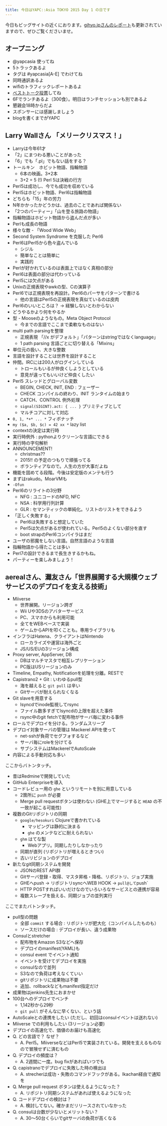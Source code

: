 ```yaml
---
title: 今日はYAPC::Asia TOKYO 2015 Day 1 の日です
---
```


今日もビッグサイトの近くにおります。[gihyo.jpさんのレポート](http://gihyo.jp/news/report/01/yapcasia2015/0001)も更新されていますので、ぜひご覧くださいませ。

## オープニング

* @yapcasia 使ってね
* 5トラックあるよ
* タグは #yapcasia[A-E] でわけてね
* 同時通訳あるよ
* wifiのトラフィックレポートあるよ
* [ベストトーク投票](http://yapcasia.org/2015/vote/form)してね
* 6Fでランチあるよ（300食）。明日はランチセッションも別であるよ
* 懇親会18時からだよ
* スポンサーには感謝しましょう
* blogを書くまでがYAPC

## Larry Wallさん 「メリークリスマス！」

* Larryは今年61才
* 「2」にまつわる悪いことがあった
* 「6」でも「.pl」でもない話をする？
* トールキン　ホビット物語、指輪物語
    * 6本の映画。3*2本
    * 3+2 = 5 (!) Perl 5は決戦の行方
* Perl5は成功し、今でも成功を収めている
* Perl5はホビット物語、Perl6は指輪物語
* どちらも「15」年の労力
* N年かかったかどうかは、過去のことであれば関係ない
* 「2つのパーティー」「山を登る旅路の物語」
* 指輪物語はホビット物語から盗んだ点が多い
* Perlも成長の物語
* 様々な敵 - 「Wood Wide Web」
* Second System Syndrome を克服した Perl6
* Perl6はPerl5から色々盗んでいる
    * シジル
	* 簡単なことは簡単に
	* 実践的
* Perlが好かれているのは表面上ではなく真相の部分
* Perl6は表面の部分は代わっている
* Perl5には欠点がある
* Unixの正規表現やawkの型、Cの演算子
* Perl6では正規表現を再設計。Perl6のパーサをパターンで書ける
    * 他の言語はPerl5の正規表現を真似ているのは皮肉
* Perl6のいいところは？ → 経験しないとわからない
* どうやるかより何をやるか
* 型 - Mooseのようなもの。Meta Object Protocol
    * 今までの言語でここまで柔軟なものはない
* multi path parsingを整理
    * 正規表現 「//x がデフォルト」「パターンはstringではなくlanguage」
    * 1 path parsing 言語ごとに切り替える「Mixins」
* 単位元の扱い、大きな整数
* 言語を設計することは世界を設計すること
* 仲間。IRCには200人がログインしている
    * トロールもいるが仲良くしようとしている
    * 意見が違ってもいいけど仲良くしたい
* Perl5 スレッドとグローバル変数
    * BEGIN, CHECK, INIT, END : フェーザー
	* CHECK コンパイルの終わり、INIT ランタイムの始まり 
	* CATCH、CONTROL 例外処理
    * `signal(SIGINT).act: { ... }` プリミティブとして
	* マルチコアに対して対応
* `0, 1, *+* ... *` フィボナッチ
* `my ($a, $b, $c) = 42 xx *` lazy list
* contextの決定は実行時
* 実行時例外 : pythonよりクリーンな言語にできる
* 実行時の字句解析
* ANNOUNCEMENT!
    * christmas??
	* 2015!! の予定のつもりで頑張ってる
    * ボランティアなので。人生の方が大事だよね
* 機能を固めてる段階。今後は安定版のメンテも行う
* まずはrakudo。MoarVMも
* `-Ofun`
* Perl6のリライトの3分野
    * NFG : ユニコードのNFD, NFC
	* NSA : 科学用行列計算
	* GLR : セマンティックの単純化。リストのリストをできるよう
* 「正しく失敗する」
    * Perl6は失敗すると想定していた
	* Perl5は欠点があるが使われている。Perl5のよくない部分を直す
	* boot strapのPerl6コンパイラはまだ
* ユーザの邪魔をしない言語。自然言語のような言語
* 指輪物語から得たことは多い
* Perl7の設計できるまで長生きするかもね。
* パーティーを楽しみましょう！

## aerealさん、灘友さん「世界展開する大規模ウェブサービスのデプロイを支える技術」

* Miiverse
    * 世界展開。リージョン跨ぎ
    * Wii Uや3DSのアバターサービス
    * PC、スマホからも利用可能
    * 全てをWEBベースで実装
    * ゲームからAPIを叩くことも。専用ライブラリも
* インフラはHatena、クライアントはNintendo
    * ローカライズや運営は海外ごと
    * JS/US/EUの3リージョン構成
* Proxy server, AppServer, DB
    * DBはマルチマスタで相互レプリケーション
    * PC版はUSリージョンのみ
* Timeline, Empathy, Notificationを処理を分離。RESTで
* Capistrano2 + Git : いわゆるpull型
    * 海を越えると `git pull` は辛い
    * Gitサーバが耐えられなくなる
* Git slaveを用意する
    * lsyncdでinode監視してrsync
    * ファイル数多すぎてlsyncdの上限を超えた事件
    * rsync中のgit fetchで配布物がサーバ毎に変わる事件
* ロールでデプロイを分ける。ランダムスリープ
* デプロイ対象サーバの管理は Mackerel APIを使って
    * net-sshが負荷でセグフォするなど
    * サーバ毎にroleを分けてる
    * サブシステムはMackerelでAutoScale
* 内容による手動対応も多い

ここからバトンタッチ。

* 昔はRedmineで開発していた
* GitHub Enterpriseを導入
* コードレビュー用の `ghe` というリモートを別に用意している
    * 2箇所に `push` が必要
    * Merge pull requestボタンは使わない (GHE上でマージすると `HEAD` の不一致が起こる可能性)
* 複数のGitリポジトリの同期
    * `google/hesokuri` Clojureで書かれている
        * マッピングは静的に決まる
        * `ghe` のメンテなどに耐えられない
    * `ghm` はてな製
        * Webアプリ。同期したりしなかったり
	* 同期が直列 (リポジトリが増えるときつい)
	* 古いリビジョンのデプロイ
* 新たなgit同期システムを開発
    * JSONのREST API群
    * Gitサーバ登録・取得、マスタ昇格・降格、リポジトリ、ジョブ実施
    * GHEへpush → リポジトリsyncへWEB HOOK → `pull@して`push`
    * HTTP POSTすればいいだけなのでいろいろなサービスとの連携が容易
    * 複数スレーブを扱える、同期ジョブの並列実行

ここでまたバトンタッチ。

* pull型の問題
    * 全部 `commit` する場合 : リポジトリが肥大化（コンパイルしたものも）
    * ソースだけの場合 : デプロイが長い、違う成果物
* Consulとstretcher
    * 配布物をAmazon S3などへ保存
    * デプロイのmanifest(YAML)も
    * consul event でイベント通知
    * イベントを受けてデプロイを実施
    * consulなので並列
    * S3なので負荷は考えなくていい
    * gitリポジトリに成果物は不要
    * 追加、rollbackなどもmanifest指定だけ
* 成果物はjenkins先生におまかせ
* 100台へのデプロイでベンチ
    * 1,142秒から29秒
    * `git pull` がそんなに早くない、という話
* AutoScaleとの連携をしたい (ただし、初回はconsulイベントは送れない)
* Miiverse での利用もしたい (3リージョン必要)
* デプロイの高速化で、価値のお届けも高速化
* Q. どの言語で？ なぜ？
    * A. Perl5。MiiverseなどはPerl5で実装されている。開発を支えるものなので冒険せずに済むもの
* Q. デプロイの頻度は？
    * A. 2週間に一度。bug fixがあればいつでも
* Q. capistranoでデプロイに失敗した時の検出は
    * A. strecherは成功・失敗のコマンドフックがある。Ikachan経由で通知を
* Q. Merge pull request ボタンは使えるようになった？
    * A. リポジトリ同期システムがあれば使えるようになった
* Q. コードデプロイの検討は？
    * A. 検討してない。確かまだリリースされていなかった
* Q. consulは台数が少ないとメリットない？
    * A. 30～50台くらいでgitサーバの負荷が高くなる
